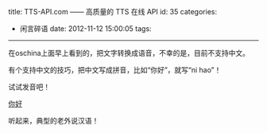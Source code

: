 title: TTS-API.com —— 高质量的 TTS 在线 API
id: 35
categories:
  - 闲言碎语
date: 2012-11-12 15:00:05
tags:
---

在oschina上面早上看到的，把文字转换成语音，不幸的是，目前不支持中文。
</br>

有个支持中文的技巧，把中文写成拼音，比如“你好”，就写“ni hao”！
</br>

试试发音吧！
</br>

[你好](http://media.tts-api.com/d170542645b5a64e7392e503bda83a233035e70c.mp3 "你好")
</br>

听起来，典型的老外说汉语！